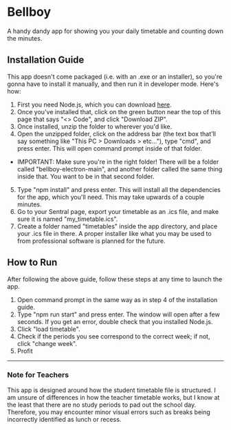# Bellboy
A handy dandy app for showing you your daily timetable and counting down the minutes.

## Installation Guide
This app doesn't come packaged (i.e. with an .exe or an installer), so you're gonna have to install it manually, and then run it in developer mode. Here's how:
1. First you need Node.js, which you can download [here](https://nodejs.org/en/download). 
2. Once you've installed that, click on the green button near the top of this page that says "<> Code", and click "Download ZIP".
3. Once installed, unzip the folder to wherever you'd like.
4. Open the unzipped folder, click on the address bar (the text box that'll say something like "This PC > Downloads > etc..."), type "cmd", and press enter. This will open command prompt inside of that folder.
  - IMPORTANT: Make sure you're in the right folder! There will be a folder called "bellboy-electron-main", and another folder called the same thing inside that. You want to be in that second folder.
5. Type "npm install" and press enter. This will install all the dependencies for the app, which you'll need. This may take upwards of a couple minutes.
6. Go to your Sentral page, export your timetable as an .ics file, and make sure it is named "my_timetable.ics".
7. Create a folder named "timetables" inside the app directory, and place your .ics file in there.
A proper installer like what you may be used to from professional software is planned for the future.

## How to Run
After following the above guide, follow these steps at any time to launch the app.
1. Open command prompt in the same way as in step 4 of the installation guide.
2. Type "npm run start" and press enter. The window will open after a few seconds. If you get an error, double check that you installed Node.js.
3. Click "load timetable".
4. Check if the periods you see correspond to the correct week; if not, click "change week".
5. Profit

---

### Note for Teachers
This app is designed around how the student timetable file is structured. I am unsure of differences in how the teacher timetable works, but I know at the least that there are no study periods to pad out the school day. Therefore, you may encounter minor visual errors such as breaks being incorrectly identified as lunch or recess.

